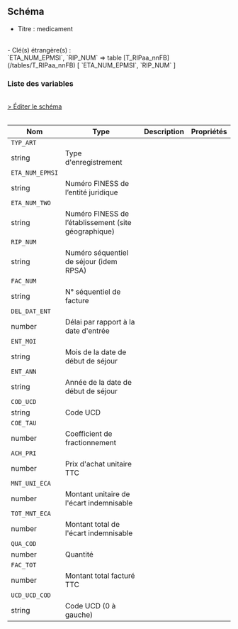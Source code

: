 ## Schéma

- Titre : medicament
<br />
- Clé(s) étrangère(s) : <br />
`ETA_NUM_EPMSI`, `RIP_NUM` => table [T_RIPaa_nnFB](/tables/T_RIPaa_nnFB) [ `ETA_NUM_EPMSI`, `RIP_NUM` ]<br />

### Liste des variables
<br />
<div>
    <a href="https://gitlab.com/healthdatahub/schema-snds/edit/master/schemas/PMSI/PMSI%20RIM-P/T_RIPaa_nnFH.json"  
    arget="_blank" rel="noopener noreferrer">> Éditer le schéma</a>
    <OutboundLink />
</div>
<br />

Nom|Type|Description|Propriétés
-|-|-|-
`TYP_ART`|
string|Type d&#x27;enregistrement||
`ETA_NUM_EPMSI`|
string|Numéro FINESS de l’entité juridique||
`ETA_NUM_TWO`|
string|Numéro FINESS de l’établissement (site géographique)||
`RIP_NUM`|
string|Numéro séquentiel de séjour (idem RPSA)||
`FAC_NUM`|
string|N° séquentiel de facture||
`DEL_DAT_ENT`|
number|Délai par rapport à la date d&#x27;entrée||
`ENT_MOI`|
string|Mois de la date de début de séjour||
`ENT_ANN`|
string|Année de la date de début de séjour||
`COD_UCD`|
string|Code UCD||
`COE_TAU`|
number|Coefficient de fractionnement||
`ACH_PRI`|
number|Prix d&#x27;achat unitaire TTC||
`MNT_UNI_ECA`|
number|Montant unitaire de l&#x27;écart indemnisable||
`TOT_MNT_ECA`|
number|Montant total de l&#x27;écart indemnisable||
`QUA_COD`|
number|Quantité||
`FAC_TOT`|
number|Montant total facturé TTC||
`UCD_UCD_COD`|
string|Code UCD (0 à gauche)||


